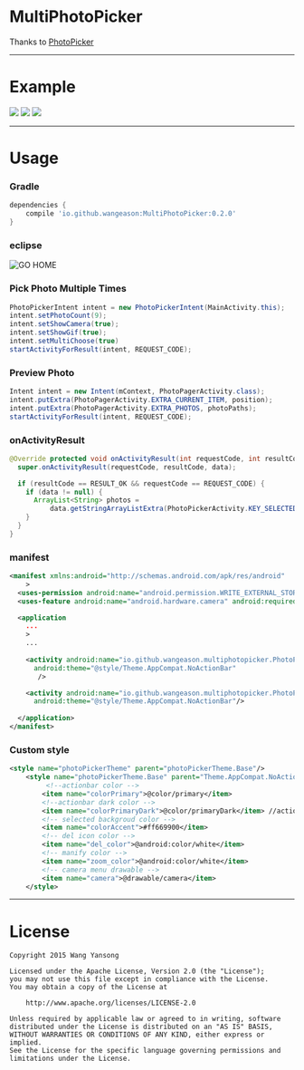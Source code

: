 # MultiPhotoPicker

Thanks to [PhotoPicker](https://github.com/donglua/PhotoPicker)

---

# Example
![](https://github.com/wangeason/MultiPhotoPicker/blob/master/pic/Screenshot_2015-09-28-17-38-58.png)
![](https://github.com/wangeason/MultiPhotoPicker/blob/master/pic/Screenshot_2015-09-28-17-39-16.png)
![](https://github.com/wangeason/MultiPhotoPicker/blob/master/pic/Screenshot_2015-09-28-17-39-31.png)

---

# Usage

### Gradle

```groovy
dependencies {
    compile 'io.github.wangeason:MultiPhotoPicker:0.2.0'
}
```

### eclipse
![GO HOME](https://github.com/wangeason/MultiPhotoPicker/blob/master/pic/5e9a81dbgw1eu90m08v86j20dw09a3yu.jpg)

### Pick Photo Multiple Times
```java
PhotoPickerIntent intent = new PhotoPickerIntent(MainActivity.this);
intent.setPhotoCount(9);
intent.setShowCamera(true);
intent.setShowGif(true);
intent.setMultiChoose(true)
startActivityForResult(intent, REQUEST_CODE);
```

### Preview Photo

```java
Intent intent = new Intent(mContext, PhotoPagerActivity.class);
intent.putExtra(PhotoPagerActivity.EXTRA_CURRENT_ITEM, position);
intent.putExtra(PhotoPagerActivity.EXTRA_PHOTOS, photoPaths);
startActivityForResult(intent, REQUEST_CODE);
```

### onActivityResult
```java
@Override protected void onActivityResult(int requestCode, int resultCode, Intent data) {
  super.onActivityResult(requestCode, resultCode, data);

  if (resultCode == RESULT_OK && requestCode == REQUEST_CODE) {
    if (data != null) {
      ArrayList<String> photos = 
          data.getStringArrayListExtra(PhotoPickerActivity.KEY_SELECTED_PHOTOS);
    }
  }
}
```

### manifest
```xml
<manifest xmlns:android="http://schemas.android.com/apk/res/android"
    >
  <uses-permission android:name="android.permission.WRITE_EXTERNAL_STORAGE"/>
  <uses-feature android:name="android.hardware.camera" android:required="true" />

  <application
    ...
    >
    ...
    
    <activity android:name="io.github.wangeason.multiphotopicker.PhotoPickerActivity"
      android:theme="@style/Theme.AppCompat.NoActionBar" 
       />

    <activity android:name="io.github.wangeason.multiphotopicker.PhotoPagerActivity"
      android:theme="@style/Theme.AppCompat.NoActionBar"/>
    
  </application>
</manifest>
```
### Custom style
```xml
<style name="photoPickerTheme" parent="photoPickerTheme.Base"/>
    <style name="photoPickerTheme.Base" parent="Theme.AppCompat.NoActionBar">
    	 <!--actionbar color -->
        <item name="colorPrimary">@color/primary</item> 
        <!--actionbar dark color -->
        <item name="colorPrimaryDark">@color/primaryDark</item> //actionbar color
        <!-- selected backgroud color -->
        <item name="colorAccent">#ff669900</item>
        <!-- del icon color -->
        <item name="del_color">@android:color/white</item>
        <!-- manify color -->
        <item name="zoom_color">@android:color/white</item>
        <!-- camera menu drawable -->
        <item name="camera">@drawable/camera</item>
    </style>
```

---


# License

    Copyright 2015 Wang Yansong

    Licensed under the Apache License, Version 2.0 (the "License");
    you may not use this file except in compliance with the License.
    You may obtain a copy of the License at

        http://www.apache.org/licenses/LICENSE-2.0

    Unless required by applicable law or agreed to in writing, software
    distributed under the License is distributed on an "AS IS" BASIS,
    WITHOUT WARRANTIES OR CONDITIONS OF ANY KIND, either express or implied.
    See the License for the specific language governing permissions and
    limitations under the License.